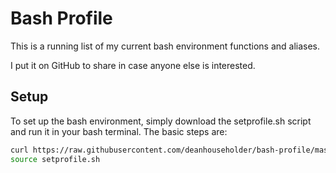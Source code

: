 # Bash Profile

This is a running list of my current bash environment functions and aliases.

I put it on GitHub to share in case anyone else is interested.

## Setup

To set up the bash environment, simply download the setprofile.sh script and run it in your bash terminal. The basic steps are:

```bash
curl https://raw.githubusercontent.com/deanhouseholder/bash-profile/master/setprofile.sh -o setprofile.sh
source setprofile.sh
```
